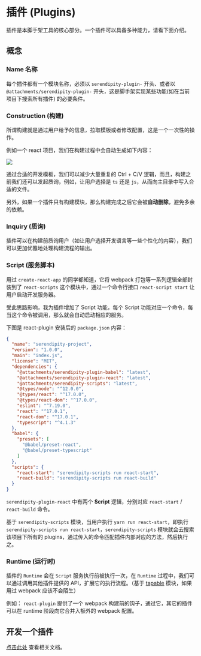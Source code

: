 # 插件 (Plugins)

插件是本脚手架工具的核心部分。一个插件可以具备多种能力，请看下面介绍。

## 概念

### Name 名称

每个插件都有一个模块名称，必须以 `serendipity-plugin-` 开头、或者以 `@attachments/serendipity-plugin-` 开头，这是脚手架实现某些功能(如在当前项目下搜索所有插件) 的必要条件。

### Construction (构建)

所谓构建就是通过用户给予的信息，拉取模板或者修改配置，这是一个一次性的操作。

例如一个 react 项目，我们在构建过程中会自动生成如下内容：

![](http://cdn.yuzzl.top/blog/20210301152054.png)

通过合适的开发模板，我们可以减少大量重复的 Ctrl + C/V 逻辑，而且，构建之前我们还可以发起质询，例如，让用户选择是 `ts` 还是 `js`，从而向主目录中写入合适的文件。

另外，如果一个插件只有构建模块，那么构建完成之后它会被**自动删除**，避免多余的依赖。

### Inquiry (质询)

插件可以在构建前质询用户（如让用户选择开发语言等一些个性化的内容），我们可以更加优雅地处理构建流程的输出。

### Script (服务脚本)

用过 `create-react-app` 的同学都知道，它将 webpack 打包等一系列逻辑全部封装到了 `react-scripts` 这个模块中，通过一个命令行接口 `react-script start` 让用户启动开发服务器。

受此思路影响，我为插件增加了 Script 功能，每个 Script 功能对应一个命令，每当这个命令被调用，那么就会自动启动相应的服务。

下图是 react-plugin 安装后的 `package.json` 内容：

```json
{
  "name": "serendipity-project",
  "version": "1.0.0",
  "main": "index.js",
  "license": "MIT",
  "dependencies": {
    "@attachments/serendipity-plugin-babel": "latest",
    "@attachments/serendipity-plugin-react": "latest",
    "@attachments/serendipity-scripts": "latest",
    "@types/node": "^12.0.0",
    "@types/react": "^17.0.0",
    "@types/react-dom": "^17.0.0",
    "eslint": "^7.19.0",
    "react": "^17.0.1",
    "react-dom": "^17.0.1",
    "typescript": "^4.1.3"
  },
  "babel": {
    "presets": [
      "@babel/preset-react",
      "@babel/preset-typescript"
    ]
  },
  "scripts": {
    "react-start": "serendipity-scripts run react-start",
    "react-build": "serendipity-scripts run react-build"
  }
}
```

`serendipity-plugin-react` 中有两个 **Script** 逻辑，分别对应 `react-start` / `react-build` 命令。

基于 `serendipity-scripts` 模块，当用户执行 `yarn run react-start`，即执行 `serendipity-scripts run react-start`，`serendipity-scripts`
模块就会去搜索该项目下所有的 plugins，通过传入的命令匹配插件内部对应的方法，然后执行之。

### Runtime (运行时)

插件的 `Runtime` 会在 `Script` 服务执行前被执行一次，在 `Runtime` 过程中，我们可以通过调用其他插件提供的
API，扩展它的执行流程。（基于 [tapable](https://github.com/webpack/tapable) 模块，如果用过 webpack 应该不会陌生）

例如： `react-plugin` 提供了一个 webpack 构建前的钩子，通过它，其它的插件可以在 runtime 阶段向它合并入额外的 webpack 配置。

## 开发一个插件

[点击此处](plugins/pluginDevelop.md) 查看相关文档。

